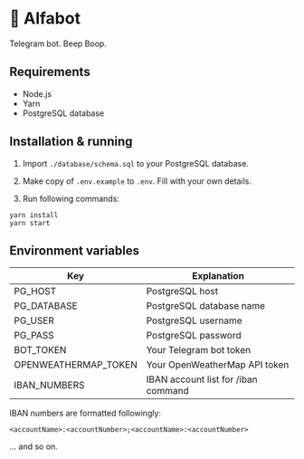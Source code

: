 # 🤖 Alfabot

Telegram bot. Beep Boop.

## Requirements

- Node.js
- Yarn
- PostgreSQL database

## Installation & running

1. Import `./database/schema.sql` to your PostgreSQL database.

2. Make copy of `.env.example` to `.env`. Fill with your own details.

3. Run following commands:

```
yarn install
yarn start
```

## Environment variables

| Key                  | Explanation                         |
| -------------------- | ----------------------------------- |
| PG_HOST              | PostgreSQL host                     |
| PG_DATABASE          | PostgreSQL database name            |
| PG_USER              | PostgreSQL username                 |
| PG_PASS              | PostgreSQL password                 |
| BOT_TOKEN            | Your Telegram bot token             |
| OPENWEATHERMAP_TOKEN | Your OpenWeatherMap API token       |
| IBAN_NUMBERS         | IBAN account list for /iban command |

IBAN numbers are formatted followingly:

`<accountName>:<accountNumber>;<accountName>:<accountNumber>`

... and so on.
